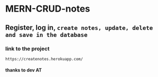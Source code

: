 # MERN-CRUD-notes

## **Register**, **log in**, `create notes, update, delete and save in the database`

### link to the project

`https://createnotes.herokuapp.com/`

#### thanks to dev AT
